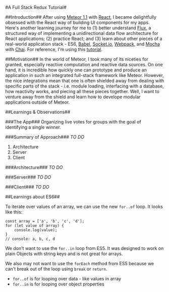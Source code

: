 #A Full Stack Redux Tutorial#

##Introduction##
After using [Meteor 1.1](meteor.com) with [React](http://facebook.github.io/react/), I became delightfully obsessed with the React way of building UI components for my apps. Here's another learning journey for me to (1) better understand [Flux](http://facebook.github.io/react/blog/2014/05/06/flux.html), a structured way of implementing a unidirectional data flow architecture for React applications; (2) practice React; and (3) learn about other pieces of a real-world application stack - ES6, [Babel](http://babeljs.io/), [Socket.io](http://socket.io/), [Webpack](http://webpack.github.io/), and [Mocha](https://mochajs.org/) with [Chai](http://chaijs.com/). For reference, I'm using this [tutorial](http://teropa.info/blog/2015/09/10/full-stack-redux-tutorial.html).

##Motivation##
In the world of Meteor, I took many of its niceties for granted, especially reactive computation and reactive data sources. On one hand, it is incredible how quickly one can prototype and produce an application in such an integrated full-stack framework like Meteor. However, the nice integrations mean that one is often shielded away from dealing with specific parts of the stack - i.e. module loading, interfacing with a database, how reactivity works, and piecing all these pieces together. Well, I want to venture away from the shield and learn how to develope modular applications outside of Meteor.

##Learnings & Observations##

###The App###
Organizing live votes for groups with the goal of identifying a single winner.

###Summary of Approach###
*TO DO*
1. Architecture
2. Server
3. Client

###Architecture###
*TO DO*

###Server###
*TO DO*

###Client###
*TO DO*


##Learnings about ES6##

To iterate over values of an array, we can use the new `for..of` loop. It looks like this:

    const array = ['a', 'b', 'c', 'd'];
    for (let value of array) {
        console.log(value);
    }
    // console: a, b, c, d

We don't want to use the `for..in` loop from ES5. It was designed to work on plain Objects with string keys and is not great for arrays.

We also may not want to use the `forEach` method from ES5 because we can't break out of the loop using `break` or `return`.


- `for..of` is for looping over data - like values in array
- `for..in` is for looping over object properties
